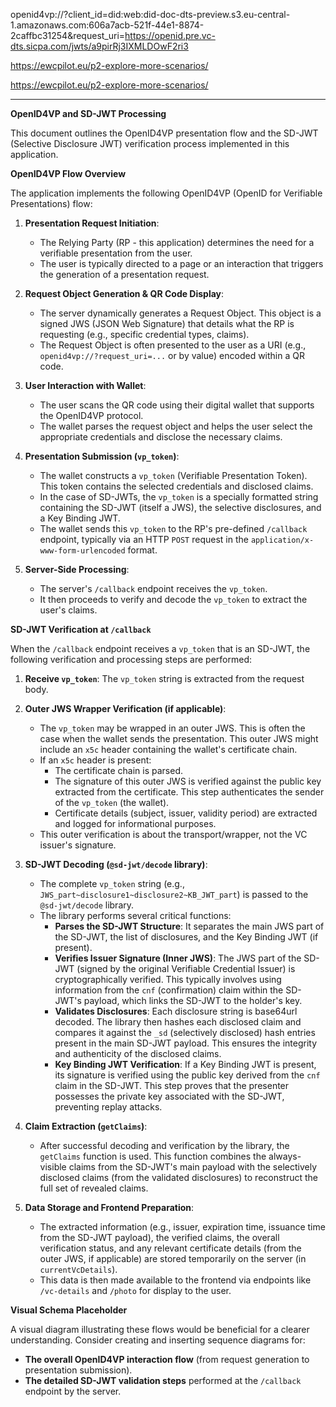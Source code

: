 openid4vp://?client_id=did:web:did-doc-dts-preview.s3.eu-central-1.amazonaws.com:606a7acb-521f-44e1-8874-2caffbc31254&request_uri=https://openid.pre.vc-dts.sicpa.com/jwts/a9pirRj3IXMLDOwF2ri3



https://ewcpilot.eu/p2-explore-more-scenarios/

https://ewcpilot.eu/p2-explore-more-scenarios/

---

**OpenID4VP and SD-JWT Processing**

This document outlines the OpenID4VP presentation flow and the SD-JWT (Selective Disclosure JWT) verification process implemented in this application.

**OpenID4VP Flow Overview**

The application implements the following OpenID4VP (OpenID for Verifiable Presentations) flow:

1.  **Presentation Request Initiation**:
    *   The Relying Party (RP - this application) determines the need for a verifiable presentation from the user.
    *   The user is typically directed to a page or an interaction that triggers the generation of a presentation request.

2.  **Request Object Generation & QR Code Display**:
    *   The server dynamically generates a Request Object. This object is a signed JWS (JSON Web Signature) that details what the RP is requesting (e.g., specific credential types, claims).
    *   The Request Object is often presented to the user as a URI (e.g., `openid4vp://?request_uri=...` or by value) encoded within a QR code.

3.  **User Interaction with Wallet**:
    *   The user scans the QR code using their digital wallet that supports the OpenID4VP protocol.
    *   The wallet parses the request object and helps the user select the appropriate credentials and disclose the necessary claims.

4.  **Presentation Submission (`vp_token`)**:
    *   The wallet constructs a `vp_token` (Verifiable Presentation Token). This token contains the selected credentials and disclosed claims.
    *   In the case of SD-JWTs, the `vp_token` is a specially formatted string containing the SD-JWT (itself a JWS), the selective disclosures, and a Key Binding JWT.
    *   The wallet sends this `vp_token` to the RP's pre-defined `/callback` endpoint, typically via an HTTP `POST` request in the `application/x-www-form-urlencoded` format.

5.  **Server-Side Processing**:
    *   The server's `/callback` endpoint receives the `vp_token`.
    *   It then proceeds to verify and decode the `vp_token` to extract the user's claims.

**SD-JWT Verification at `/callback`**

When the `/callback` endpoint receives a `vp_token` that is an SD-JWT, the following verification and processing steps are performed:

1.  **Receive `vp_token`**: The `vp_token` string is extracted from the request body.

2.  **Outer JWS Wrapper Verification (if applicable)**:
    *   The `vp_token` may be wrapped in an outer JWS. This is often the case when the wallet sends the presentation. This outer JWS might include an `x5c` header containing the wallet's certificate chain.
    *   If an `x5c` header is present:
        *   The certificate chain is parsed.
        *   The signature of this outer JWS is verified against the public key extracted from the certificate. This step authenticates the sender of the `vp_token` (the wallet).
        *   Certificate details (subject, issuer, validity period) are extracted and logged for informational purposes.
    *   This outer verification is about the transport/wrapper, not the VC issuer's signature.

3.  **SD-JWT Decoding (`@sd-jwt/decode` library)**:
    *   The complete `vp_token` string (e.g., `JWS_part~disclosure1~disclosure2~KB_JWT_part`) is passed to the `@sd-jwt/decode` library.
    *   The library performs several critical functions:
        *   **Parses the SD-JWT Structure**: It separates the main JWS part of the SD-JWT, the list of disclosures, and the Key Binding JWT (if present).
        *   **Verifies Issuer Signature (Inner JWS)**: The JWS part of the SD-JWT (signed by the original Verifiable Credential Issuer) is cryptographically verified. This typically involves using information from the `cnf` (confirmation) claim within the SD-JWT's payload, which links the SD-JWT to the holder's key.
        *   **Validates Disclosures**: Each disclosure string is base64url decoded. The library then hashes each disclosed claim and compares it against the `_sd` (selectively disclosed) hash entries present in the main SD-JWT payload. This ensures the integrity and authenticity of the disclosed claims.
        *   **Key Binding JWT Verification**: If a Key Binding JWT is present, its signature is verified using the public key derived from the `cnf` claim in the SD-JWT. This step proves that the presenter possesses the private key associated with the SD-JWT, preventing replay attacks.

4.  **Claim Extraction (`getClaims`)**:
    *   After successful decoding and verification by the library, the `getClaims` function is used. This function combines the always-visible claims from the SD-JWT's main payload with the selectively disclosed claims (from the validated disclosures) to reconstruct the full set of revealed claims.

5.  **Data Storage and Frontend Preparation**:
    *   The extracted information (e.g., issuer, expiration time, issuance time from the SD-JWT payload), the verified claims, the overall verification status, and any relevant certificate details (from the outer JWS, if applicable) are stored temporarily on the server (in `currentVcDetails`).
    *   This data is then made available to the frontend via endpoints like `/vc-details` and `/photo` for display to the user.

**Visual Schema Placeholder**

A visual diagram illustrating these flows would be beneficial for a clearer understanding. Consider creating and inserting sequence diagrams for:

*   **The overall OpenID4VP interaction flow** (from request generation to presentation submission).
*   **The detailed SD-JWT validation steps** performed at the `/callback` endpoint by the server.